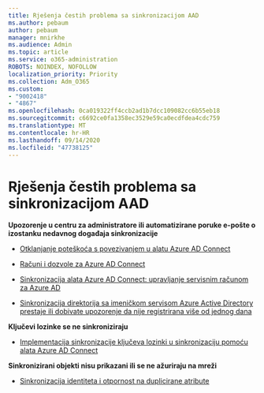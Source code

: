 ```yaml
---
title: Rješenja čestih problema sa sinkronizacijom AAD
ms.author: pebaum
author: pebaum
manager: mnirkhe
ms.audience: Admin
ms.topic: article
ms.service: o365-administration
ROBOTS: NOINDEX, NOFOLLOW
localization_priority: Priority
ms.collection: Adm_O365
ms.custom:
- "9002418"
- "4867"
ms.openlocfilehash: 0ca019322ff4ccb2ad1b7dcc109082cc6b55eb18
ms.sourcegitcommit: c6692ce0fa1358ec3529e59ca0ecdfdea4cdc759
ms.translationtype: MT
ms.contentlocale: hr-HR
ms.lasthandoff: 09/14/2020
ms.locfileid: "47738125"
---
```

# <a name="solutions-to-common-aad-synchronization-problems"></a>Rješenja čestih problema sa sinkronizacijom AAD

**Upozorenje u centru za administratore ili automatizirane poruke e-pošte o izostanku nedavnog događaja sinkronizacije**

- [Otklanjanje poteškoća s povezivanjem u alatu Azure AD Connect](https://docs.microsoft.com/azure/active-directory/hybrid/tshoot-connect-connectivity)

- [Računi i dozvole za Azure AD Connect](https://go.microsoft.com/fwlink/p/?LinkId=820598)

- [Sinkronizacija alata Azure AD Connect: upravljanje servisnim računom za Azure AD](https://docs.microsoft.com/azure/active-directory/hybrid/how-to-connect-azureadaccount)

- [Sinkronizacija direktorija sa imeničkom servisom Azure Active Directory prestaje ili dobivate upozorenje da nije registrirana više od jednog dana](https://support.microsoft.com/help/2882421/directory-synchronization-to-azure-active-directory-stops-or-you-re-warned-that-sync-hasn-t-registered-in-more-than-a-day)
 
**Ključevi lozinke se ne sinkroniziraju**

- [Implementacija sinkronizacije ključeva lozinki u sinkronizaciju pomoću alata Azure AD Connect](https://docs.microsoft.com/azure/active-directory/hybrid/how-to-connect-password-hash-synchronization)

**Sinkronizirani objekti nisu prikazani ili se ne ažuriraju na mreži**

- [Sinkronizacija identiteta i otpornost na duplicirane atribute](https://docs.microsoft.com/azure/active-directory/hybrid/how-to-connect-syncservice-duplicate-attribute-resiliency)

